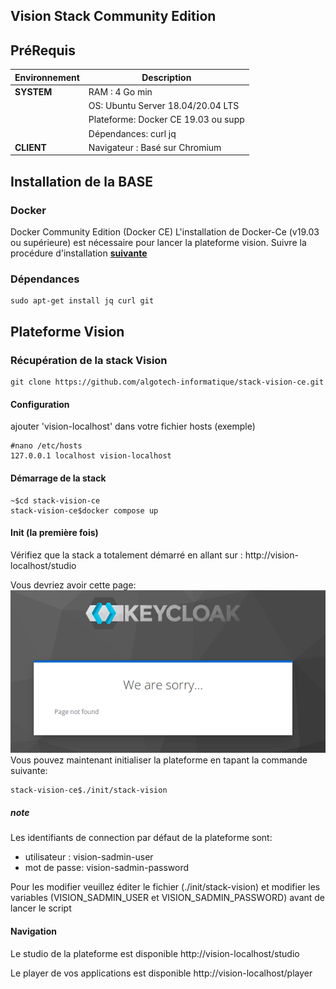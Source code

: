 ## Vision Stack Community Edition

## PréRequis
| Environnement | Description           |
| ------ | --------------------- |
| **SYSTEM**  | RAM : 4 Go min  |
|             | OS: Ubuntu Server 18.04/20.04 LTS |
|             | Plateforme: Docker CE 19.03 ou supp |
|             | Dépendances: curl jq |
| **CLIENT**  | Navigateur : Basé sur Chromium |

## Installation de la BASE
### Docker
Docker Community Edition (Docker CE)
L'installation de Docker-Ce (v19.03 ou supérieure) est nécessaire pour lancer la plateforme vision.
Suivre la procédure d'installation [**suivante**](https://docs.docker.com/install/linux/docker-ce/ubuntu/)
### Dépendances
```
sudo apt-get install jq curl git
```
## Plateforme Vision
### Récupération de la stack Vision
```
git clone https://github.com/algotech-informatique/stack-vision-ce.git
```
#### Configuration
ajouter 'vision-localhost' dans votre fichier hosts (exemple)
```
#nano /etc/hosts
127.0.0.1 localhost vision-localhost
```

#### Démarrage de la stack
```
~$cd stack-vision-ce
stack-vision-ce$docker compose up
```


#### Init (la première fois)
Vérifiez que la stack a totalement démarré en allant sur :
http://vision-localhost/studio

Vous devriez avoir cette page:
![stack-ready-to-init](https://github.com/algotech-informatique/stack-vision-ce/blob/main/init/vision-init-ready.png)
Vous pouvez maintenant initialiser la plateforme en tapant la commande suivante:

```
stack-vision-ce$./init/stack-vision
```
##### note
Les identifiants de connection par défaut de la plateforme sont:
 
 * utilisateur : vision-sadmin-user 
 * mot de passe: vision-sadmin-password

Pour les modifier veuillez éditer le fichier (./init/stack-vision) et modifier les variables (VISION_SADMIN_USER et VISION_SADMIN_PASSWORD) avant de lancer le script
#### Navigation

Le studio de la plateforme est disponible http://vision-localhost/studio

Le player de vos applications est disponible http://vision-localhost/player
